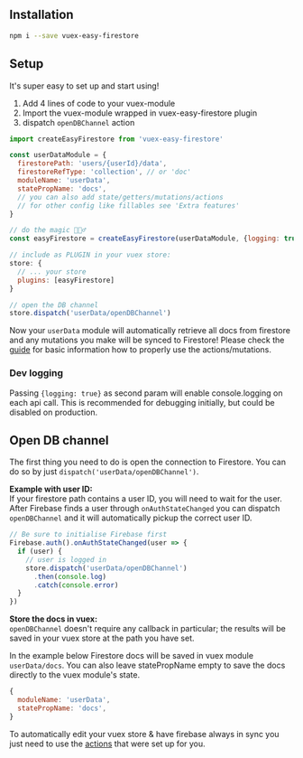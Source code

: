 ## Installation

```bash
npm i --save vuex-easy-firestore
```

## Setup

It's super easy to set up and start using!

1. Add 4 lines of code to your vuex-module
2. Import the vuex-module wrapped in vuex-easy-firestore plugin
3. dispatch `openDBChannel` action

```js
import createEasyFirestore from 'vuex-easy-firestore'

const userDataModule = {
  firestorePath: 'users/{userId}/data',
  firestoreRefType: 'collection', // or 'doc'
  moduleName: 'userData',
  statePropName: 'docs',
  // you can also add state/getters/mutations/actions
  // for other config like fillables see 'Extra features'
}

// do the magic 🧙🏻‍♂️
const easyFirestore = createEasyFirestore(userDataModule, {logging: true})

// include as PLUGIN in your vuex store:
store: {
  // ... your store
  plugins: [easyFirestore]
}

// open the DB channel
store.dispatch('userData/openDBChannel')
```

Now your `userData` module will automatically retrieve all docs from firestore and any mutations you make will be synced to Firestore! Please check the [guide](guide.html) for basic information how to properly use the actions/mutations.

### Dev logging

Passing `{logging: true}` as second param will enable console.logging on each api call. This is recommended for debugging initially, but could be disabled on production.

## Open DB channel

The first thing you need to do is open the connection to Firestore. You can do so by just `dispatch('userData/openDBChannel')`.

**Example with user ID:**<br>
If your firestore path contains a user ID, you will need to wait for the user. After Firebase finds a user through `onAuthStateChanged` you can dispatch `openDBChannel` and it will automatically pickup the correct user ID.

```js
// Be sure to initialise Firebase first
Firebase.auth().onAuthStateChanged(user => {
  if (user) {
    // user is logged in
    store.dispatch('userData/openDBChannel')
      .then(console.log)
      .catch(console.error)
  }
})
```

**Store the docs in vuex:**<br>
`openDBChannel` doesn't require any callback in particular; the results will be saved in your vuex store at the path you have set.

In the example below Firestore docs will be saved in vuex module `userData/docs`. You can also leave statePropName empty to save the docs directly to the vuex module's state.

```js
{
  moduleName: 'userData',
  statePropName: 'docs',
}
```

To automatically edit your vuex store & have firebase always in sync you just need to use the [actions](guide.html) that were set up for you.
